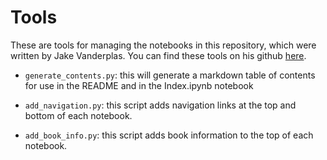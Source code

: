 # Tools

These are tools for managing the notebooks in this repository, which were written by Jake Vanderplas. You can find these tools on his github [here](https://github.com/jakevdp/PythonDataScienceHandbook/tree/master/tools).

- ``generate_contents.py``: this will generate a markdown table of contents for use in the README and in the Index.ipynb notebook

- ``add_navigation.py``: this script adds navigation links at the top and bottom of each notebook.

- ``add_book_info.py``: this script adds book information to the top of each notebook.